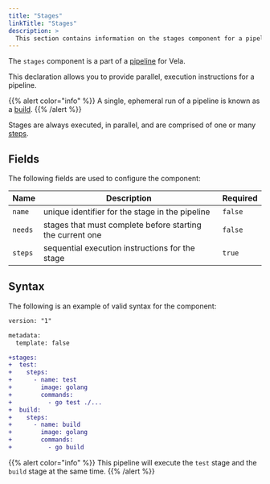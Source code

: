 ```yaml
---
title: "Stages"
linkTitle: "Stages"
description: >
  This section contains information on the stages component for a pipeline.
---
```


The `stages` component is a part of a [pipeline](/docs/usage/concepts/pipeline) for Vela.

This declaration allows you to provide parallel, execution instructions for a pipeline.

{{% alert color="info" %}}
A single, ephemeral run of a pipeline is known as a [build](/docs/usage/concepts/resources/build).
{{% /alert %}}

Stages are always executed, in parallel, and are comprised of one or many [steps](/docs/usage/concepts/pipeline/steps).

## Fields

The following fields are used to configure the component:

| Name    | Description                                               | Required |
| ------- | --------------------------------------------------------- | -------- |
| `name`  | unique identifier for the stage in the pipeline           | `false`  |
| `needs` | stages that must complete before starting the current one | `false`  |
| `steps` | sequential execution instructions for the stage           | `true`   |

## Syntax

The following is an example of valid syntax for the component:

```diff
version: "1"

metadata:
  template: false

+stages:
+  test:
+    steps:
+      - name: test
+        image: golang
+        commands:
+          - go test ./...
+  build:
+    steps:
+      - name: build
+        image: golang
+        commands:
+          - go build
```

{{% alert color="info" %}}
This pipeline will execute the `test` stage and the `build` stage at the same time.
{{% /alert %}}
